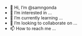 - 👋 Hi, I’m @samngonda
- 👀 I’m interested in ...
- 🌱 I’m currently learning ...
- 💞️ I’m looking to collaborate on ...
- 📫 How to reach me ...

<!---
samngonda/samngonda is a ✨ special ✨ repository because its `README.md` (this file) appears on your GitHub profile.
You can click the Preview link to take a look at your changes.
--->
